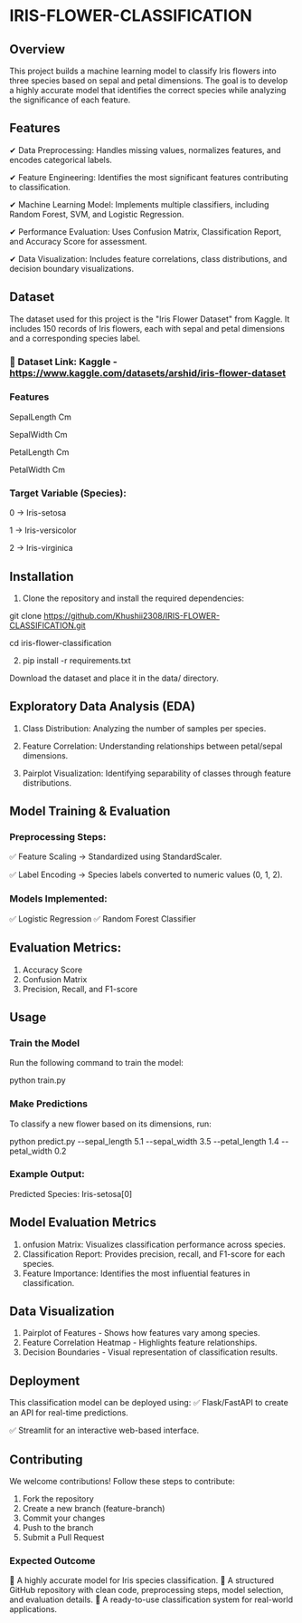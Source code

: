 # IRIS-FLOWER-CLASSIFICATION
##  Overview
This project builds a machine learning model to classify Iris flowers into three species based on sepal and petal dimensions. The goal is to develop a highly accurate model that identifies the correct species while analyzing the significance of each feature.

##  Features
✔ Data Preprocessing: Handles missing values, normalizes features, and encodes categorical labels.

✔ Feature Engineering: Identifies the most significant features contributing to classification.

✔ Machine Learning Model: Implements multiple classifiers, including Random Forest, SVM, and Logistic Regression.

✔ Performance Evaluation: Uses Confusion Matrix, Classification Report, and Accuracy Score for assessment.

✔ Data Visualization: Includes feature correlations, class distributions, and decision boundary visualizations.
## Dataset
The dataset used for this project is the "Iris Flower Dataset" from Kaggle. It includes 150 records of Iris flowers, each with sepal and petal dimensions and a corresponding species label.

### 🔗 Dataset Link: Kaggle - https://www.kaggle.com/datasets/arshid/iris-flower-dataset

### Features
SepalLength   Cm

SepalWidth    Cm

PetalLength   Cm

PetalWidth    Cm

### Target Variable (Species):
0 → Iris-setosa

1 → Iris-versicolor

2 → Iris-virginica

##  Installation
1. Clone the repository and install the required dependencies:

git clone https://github.com/Khushii2308/IRIS-FLOWER-CLASSIFICATION.git

cd iris-flower-classification


2. pip install -r requirements.txt

Download the dataset and place it in the data/ directory.

## Exploratory Data Analysis (EDA)

1. Class Distribution: Analyzing the number of samples per species.
 
2. Feature Correlation: Understanding relationships between petal/sepal dimensions.
   
3. Pairplot Visualization: Identifying separability of classes through feature distributions.
   
## Model Training & Evaluation

### Preprocessing Steps:
✅ Feature Scaling → Standardized using StandardScaler.

✅ Label Encoding → Species labels converted to numeric values (0, 1, 2).

### Models Implemented:
✅ Logistic Regression
✅ Random Forest Classifier

## Evaluation Metrics:
1. Accuracy Score
2. Confusion Matrix
3. Precision, Recall, and F1-score

 ## Usage

### Train the Model
Run the following command to train the model:

python train.py

### Make Predictions
To classify a new flower based on its dimensions, run:

python predict.py --sepal_length 5.1 --sepal_width 3.5 --petal_length 1.4 --petal_width 0.2

### Example Output:

Predicted Species: Iris-setosa[0]

## Model Evaluation Metrics

1. onfusion Matrix: Visualizes classification performance across species.
2. Classification Report: Provides precision, recall, and F1-score for each species.
3. Feature Importance: Identifies the most influential features in classification.
   
## Data Visualization
1. Pairplot of Features - Shows how features vary among species.
2. Feature Correlation Heatmap - Highlights feature relationships.
3. Decision Boundaries - Visual representation of classification results.

##  Deployment
This classification model can be deployed using:
✅ Flask/FastAPI to create an API for real-time predictions.

✅ Streamlit for an interactive web-based interface.

##  Contributing
We welcome contributions! Follow these steps to contribute:

1. Fork the repository
2. Create a new branch (feature-branch)
3. Commit your changes
4. Push to the branch
5. Submit a Pull Request
   
### Expected Outcome
🔹 A highly accurate model for Iris species classification.
🔹 A structured GitHub repository with clean code, preprocessing steps, model selection, and evaluation details.
🔹 A ready-to-use classification system for real-world applications.
